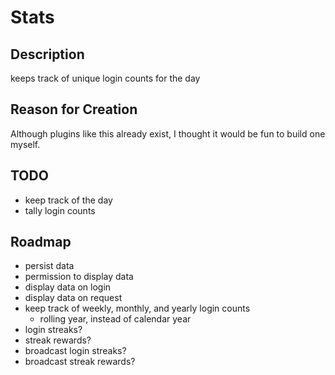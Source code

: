 # Stats

## Description
keeps track of unique login counts for the day

## Reason for Creation
Although plugins like this already exist, I thought it would be fun to build one myself.

## TODO
- keep track of the day
- tally login counts

## Roadmap
- persist data
- permission to display data
- display data on login
- display data on request
- keep track of weekly, monthly, and yearly login counts
  - rolling year, instead of calendar year
- login streaks?
- streak rewards?
- broadcast login streaks?
- broadcast streak rewards?
